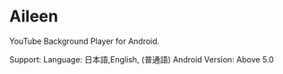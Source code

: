 # Aileen
YouTube Background Player for Android.

Support:
  Language: 日本語,English, (普通語)
  Android Version: Above 5.0
